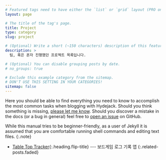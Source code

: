 ```yaml
---
# Featured tags need to have either the `list` or `grid` layout (PRO only).
layout: page

# The title of the tag's page.
title: Project
type: category
slug: project

# (Optional) Write a short (~150 characters) description of this featured tag.
description: >
  팀, 혹은 혼자 진행했던 프로젝트 목록입니다.

# (Optional) You can disable grouping posts by date.
# no_groups: true

# Exclude this example category from the sitemap.
# DON'T USE THIS SETTING IN YOUR CATEGORIES!
sitemap: false
---
```


Here you should be able to find everything you need to know to accomplish the most common tasks when blogging with Hydejack.
Should you think something is missing, [please let me know](mailto:mail@qwtel.com).
Should you discover a mistake in the docs (or a bug in general) feel free to [open an issue](https://github.com/hydecorp/hydejack/issues) on GitHub.

While this manual tries to be beginner-friendly, as a user of Jekyll it is assumed that you are comfortable running shell commands and editing text files.
{:.note}



* [Table Top Tracker]{:.heading.flip-title} --- 보드게임 로그 기록 앱
{:.related-posts.faded}

[Table Top Tracker]: ttt.md